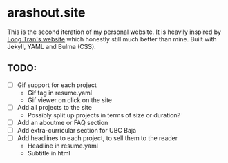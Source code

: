 # arashout.site
This is the second iteration of my personal website.
It is heavily inspired by [Long Tran's website](http://ltran.co/) which honestly still much better than mine. 
Built with Jekyll, YAML and Bulma (CSS). 

## TODO:
- [ ] Gif support for each project
    - Gif tag in resume.yaml
    - Gif viewer on click on the site
- [ ] Add all projects to the site
    - Possibly split up projects in terms of size or duration?
- [ ] Add an aboutme or FAQ section
- [ ] Add extra-curricular section for UBC Baja
- [ ] Add headlines to each project, to sell them to the reader
    - Headline in resume.yaml
    - Subtitle in html
